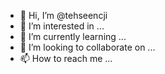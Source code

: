 - 👋 Hi, I’m @tehseencji
- 👀 I’m interested in ...
- 🌱 I’m currently learning ...
- 💞️ I’m looking to collaborate on ...
- 📫 How to reach me ...

<!---
tehseencji/tehseencji is a ✨ special ✨ repository because its `README.md` (this file) appears on your GitHub profile.
You can click the Preview link to take a look at your changes.
--->
